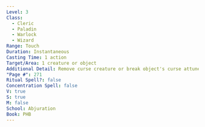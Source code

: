```yaml
---
Level: 3
Class:
  - Cleric
  - Paladin
  - Warlock
  - Wizard
Range: Touch
Duration: Instantaneous
Casting Time: 1 action
Target/Area: 1 creature or object
Additional Detail: Remove curse creature or break object's curse attunement to any target.
"Page #": 271
Ritual Spell?: false
Concentration Spell: false
V: true
S: true
M: false
School: Abjuration
Book: PHB
---
```


